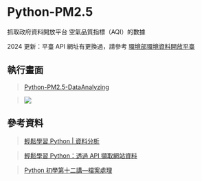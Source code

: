 # Python-PM2.5
 
 抓取政府資料開放平台 空氣品質指標（AQI）的數據

 2024 更新：平臺 API 網址有更換過，請參考 [環境部環境資料開放平臺](https://data.moenv.gov.tw/paradigm) 
  
## 執行畫面

> [Python-PM2.5-DataAnalyzing](https://wastu01.github.io/article/python-pm25-aqi-opendata/)

> ![](https://static.coderbridge.com/img/mrwang01/92475ef8e70f465492ae72420bb458e5.png)

## 參考資料

> [輕鬆學習 Python | 資料分析](https://yaojenkuo.io/python-sklearn-cht/01-Web-Scraping-101-slides.pdf)


> [輕鬆學習 Python：透過 API 擷取網站資料](https://medium.com/datainpoint/python-essentials-requesting-web-api-edd417a57ba5)


> [Python 初學第十二講—檔案處理](https://medium.com/ccclub/ccclub-python-for-beginners-tutorial-bf0648108581)